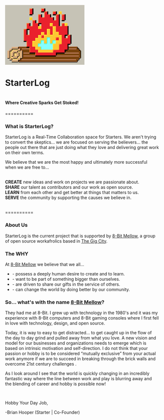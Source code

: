 <img src="img/starterlog.gif" style="display: inline-block;"/>
<h1>StarterLog<h1>
<h4>Where Creative Sparks Get Stoked!</h4>

==========


<h3>What is StarterLog?</h3>
StarterLog is a Real-Time Collaboration space for Starters.  We aren't trying to convert the skeptics... we are focused on serving the believers... the people out there that are just doing what they love and delivering great work on their own terms.

We believe that we are the most happy and ultimately more successful when we are free to...<br><br>

<b>CREATE</b> new ideas and work on projects we are passionate about.<br>
<b>SHARE</b> our talent as contributors and our work as open source. <br>
<b>LEARN</b> from each other and get better at things that matters to us.<br>
<b>SERVE</b> the community by supporting the causes we believe in.<br>
<br>

==========
<h3>About Us</h3>
StarterLog is the current project that is supported by <a href="http://8-bit.me" target="_blank">8-Bit Mellow</a>, a group of open source workafrolics based in <a href="http://thegigcity.com" target="_blank">The Gig City</a>.  

<h3>The <b>WHY</b></h3>
At <a href="http://8-bit.me" target="_blank">8-Bit Mellow</a> we believe that we all...
<ul>
	<li>- possess a deeply human desire to create and to learn.</li>
	<li>- want to be part of something bigger than ourselves.</li>
	<li>- are driven to share our gifts in the service of others.</li>
	<li>- can change the world by doing better by our community.</li>
</ul>

<h3>So... what's with the name <a href="http://8-Bit.me" target="_blank">8-Bit Mellow</a>?</h3>
<p>They had me at 8-Bit. I grew up with technology in the 1980's and it was my experience with 8-Bit computers and 8-Bit gaming consoles where I first fell in love with technology, design, and open source.</p>
<p>Today, it is way to easy to get distracted… to get caught up in the flow of the day to day grind and pulled away from what you love. A new vision and model for our businesses and organizations needs to emerge which is based on intrinsic motivation and self-direction.  I do not think that your passion or hobby is to be considered “mutually exclusive” from your actual work anymore if we are to succeed in breaking through the brick walls and overcome 21st century challenges .</p>
<p>As I look around I see that the world is quickly changing in an incredibly fantastic way where the line between work and play is blurring away and the blending of career and hobby is possible now!</p><br>
<p>Hobby Your Day Job,</p>
<p>-Brian Hooper (Starter | Co-Founder)</p>



